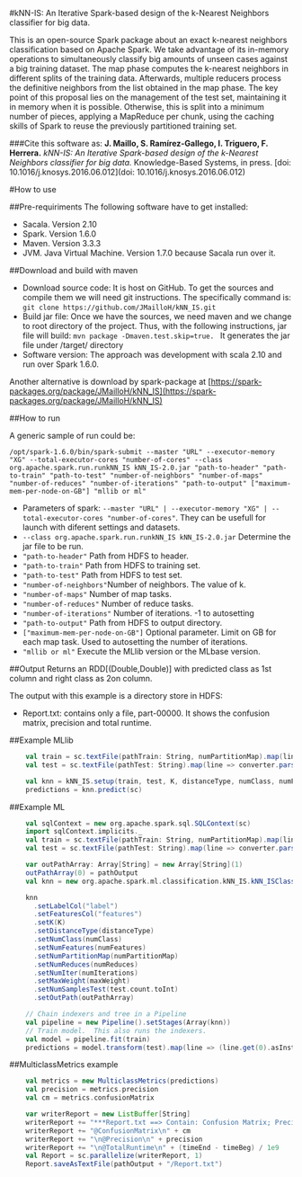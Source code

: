 #kNN-IS: An Iterative Spark-based design of the k-Nearest Neighbors classifier for big data.

This is an open-source Spark package about an exact k-nearest neighbors classification based on Apache Spark. We take advantage of its in-memory operations to simultaneously classify big amounts of unseen cases against a big training dataset. The map phase computes the k-nearest neighbors in different splits of the training data. Afterwards, multiple reducers process the definitive neighbors from the list obtained in the map phase. The key point of this proposal lies on the management of the test set, maintaining it in memory when it is possible. Otherwise, this is split into a minimum number of pieces, applying a MapReduce per chunk, using the caching skills of Spark to reuse the previously partitioned training set. 

###Cite this software as:
 **J. Maillo, S. Ramírez-Gallego, I. Triguero, F. Herrera.** _kNN-IS: An Iterative Spark-based design of the k-Nearest Neighbors classifier for big data._ Knowledge-Based Systems, in press. [doi: 10.1016/j.knosys.2016.06.012](doi: 10.1016/j.knosys.2016.06.012)





#How to use

##Pre-requiriments
The following software have to get installed:
- Sacala. Version 2.10
- Spark. Version 1.6.0
- Maven. Version 3.3.3
- JVM. Java Virtual Machine. Version 1.7.0 because Sacala run over it.

##Download and build with maven
- Download source code: It is host on GitHub. To get the sources and compile them we will need git instructions. The specifically command is:
```git clone https://github.com/JMailloH/kNN_IS.git ```
- Build jar file: Once we have the sources, we need maven and we change to root directory of the project. Thus, with the following instructions, jar file will build:
```mvn package -Dmaven.test.skip=true. ```
It generates the jar file under /target/ directory
- Software version: The approach was development with scala 2.10 and run over Spark 1.6.0.

Another alternative is download by spark-package at [https://spark-packages.org/package/JMailloH/kNN_IS](https://spark-packages.org/package/JMailloH/kNN_IS)


##How to run

A generic sample of run could be: 

```/opt/spark-1.6.0/bin/spark-submit --master "URL" --executor-memory "XG" --total-executor-cores "number-of-cores" --class org.apache.spark.run.runkNN_IS kNN_IS-2.0.jar "path-to-header" "path-to-train" "path-to-test" "number-of-neighbors" "number-of-maps" "number-of-reduces" "number-of-iterations" "path-to-output" ["maximum-mem-per-node-on-GB"] "mllib or ml"```

- Parameters of spark: ```--master "URL" | --executor-memory "XG" | --total-executor-cores "number-of-cores"```. They can be usefull for launch with diferent settings and datasets.
- ```--class org.apache.spark.run.runkNN_IS kNN_IS-2.0.jar``` Determine the jar file to be run.
- ```"path-to-header"``` Path from HDFS to header.
- ```"path-to-train"``` Path from HDFS to training set.
- ```"path-to-test"``` Path from HDFS to test set.
- ```"number-of-neighbors"```Number of neighbors. The value of k.
- ```"number-of-maps"``` Number of map tasks.
- ```"number-of-reduces"``` Number of reduce tasks.
- ```"number-of-iterations"``` Number of iterations. -1 to autosetting
- ```"path-to-output"``` Path from HDFS to output directory. 
- ```["maximum-mem-per-node-on-GB"]``` Optional parameter. Limit on GB for each map task. Used to autosetting the number of iterations.
- ```"mllib or ml"``` Execute the MLlib version or the MLbase version.

##Output
Returns an RDD[(Double,Double)] with predicted class as 1st column and right class as 2on column.

The output with this example is a directory store in HDFS:
 - Report.txt: contains only a file, part-00000. It shows the confusion matrix, precision and total runtime.
 
##Example MLlib

```scala
    val train = sc.textFile(pathTrain: String, numPartitionMap).map(line => converter.parserToLabeledPoint(line)).persist
    val test = sc.textFile(pathTest: String).map(line => converter.parserToLabeledPoint(line)).persist

    val knn = kNN_IS.setup(train, test, K, distanceType, numClass, numFeatures, numPartitionMap, numReduces, numIterations, maxWeight)
    predictions = knn.predict(sc)
```

##Example ML

```scala
    val sqlContext = new org.apache.spark.sql.SQLContext(sc)
    import sqlContext.implicits._
    val train = sc.textFile(pathTrain: String, numPartitionMap).map(line => converter.parserToLabeledPoint(line)).toDF().persist
    val test = sc.textFile(pathTest: String).map(line => converter.parserToLabeledPoint(line)).toDF().persist

    var outPathArray: Array[String] = new Array[String](1)
    outPathArray(0) = pathOutput
    val knn = new org.apache.spark.ml.classification.kNN_IS.kNN_ISClassifier()

    knn
      .setLabelCol("label")
      .setFeaturesCol("features")
      .setK(K)
      .setDistanceType(distanceType)
      .setNumClass(numClass)
      .setNumFeatures(numFeatures)
      .setNumPartitionMap(numPartitionMap)
      .setNumReduces(numReduces)
      .setNumIter(numIterations)
      .setMaxWeight(maxWeight)
      .setNumSamplesTest(test.count.toInt)
      .setOutPath(outPathArray)

    // Chain indexers and tree in a Pipeline
    val pipeline = new Pipeline().setStages(Array(knn))
    // Train model.  This also runs the indexers.
    val model = pipeline.fit(train)
    predictions = model.transform(test).map(line => (line.get(0).asInstanceOf[Number].doubleValue(), line.get(1).asInstanceOf[Number].doubleValue()))
```

##MulticlassMetrics example

```scala
    val metrics = new MulticlassMetrics(predictions)
    val precision = metrics.precision
    val cm = metrics.confusionMatrix

    var writerReport = new ListBuffer[String]
    writerReport += "***Report.txt ==> Contain: Confusion Matrix; Precision; Total Runtime***\n"
    writerReport += "@ConfusionMatrix\n" + cm
    writerReport += "\n@Precision\n" + precision
    writerReport += "\n@TotalRuntime\n" + (timeEnd - timeBeg) / 1e9
    val Report = sc.parallelize(writerReport, 1)
    Report.saveAsTextFile(pathOutput + "/Report.txt")
```
